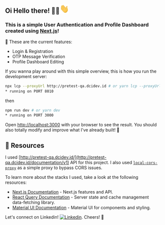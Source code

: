 [linkedin]: https://www.linkedin.com/in/katherine-davenia/

## Oi Hello there! 🚀✨<img src="https://raw.githubusercontent.com/alexandre-abrioux/alexandre-abrioux/master/wave.gif" width="30px">

### This is a simple User Authentication and Profile Dashboard created using [Next.js](https://www.nextjs.org/)!

🎉 These are the current features:
- Login & Registration
- OTP Message Verification
- Profile Dashboard Editing

If you wanna play around with this simple overview, this is how you run the development server:

```bash
npx lcp --proxyUrl http://pretest-qa.dcidev.id # or yarn lcp --proxyUrl http://pretest-qa.dcidev.id
* running on PORT 8010
```
then
```bash
npm run dev # or yarn dev
* running on PORT 3000
```

Open [http://localhost:3000](http://localhost:3000) with your browser to see the result.
You should also totally modify and improve what I've already built! 🦾


## 🔨 Resources

I used [http://pretest-qa.dcidev.id/](http://pretest-qa.dcidev.id/documentation/v1) API for this project. I also used [```local-cors-proxy```](https://github.com/garmeeh/local-cors-proxy) as a simple proxy to bypass CORS issues.

To learn more about the stacks I used, take a look at the following resources:

- [Next.js Documentation](https://nextjs.org/docs) - Next.js features and API.
- [React Query Documentation](https://react-query-v3.tanstack.com/overview) - Server state and cache management data-fetching library.
- [Material UI Documentation](https://mui.com/material-ui/getting-started/overview/) - Material UI for components and styling.


Let's connect on Linkedin! [<img alt="Linkedin" src="https://img.shields.io/badge/linkedin-blue?style=social&logo=linkedin">][linkedin]. Cheers! 🍻

